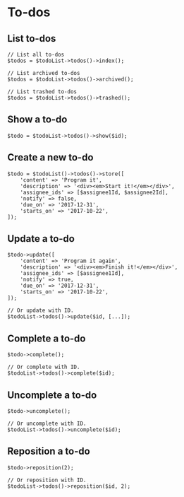 # To-dos

## List to-dos

```
// List all to-dos
$todos = $todoList->todos()->index();

// List archived to-dos
$todos = $todoList->todos()->archived();

// List trashed to-dos
$todos = $todoList->todos()->trashed();
```

## Show a to-do

```
$todo = $todoList->todos()->show($id);
```

## Create a new to-do

```
$todo = $todoList()->todos()->store([
    'content' => 'Program it',
    'description' => '<div><em>Start it!</em></div>',
    'assignee_ids' => [$assignee1Id, $assignee2Id],
    'notify' => false,
    'due_on' => '2017-12-31',
    'starts_on' => '2017-10-22',
]);
```

## Update a to-do

```
$todo->update([
    'content' => 'Program it again',
    'description' => '<div><em>Finish it!</em></div>',
    'assignee_ids' => [$assignee1Id],
    'notify' => true,
    'due_on' => '2017-12-31',
    'starts_on' => '2017-10-22',
]);

// Or update with ID.
$todoList->todos()->update($id, [...]);
```

## Complete a to-do

```
$todo->complete();

// Or complete with ID.
$todoList->todos()->complete($id);
```

## Uncomplete a to-do

```
$todo->uncomplete();

// Or uncomplete with ID.
$todoList->todos()->uncomplete($id);
```

## Reposition a to-do

```
$todo->reposition(2);

// Or reposition with ID.
$todoList->todos()->reposition($id, 2);
```

